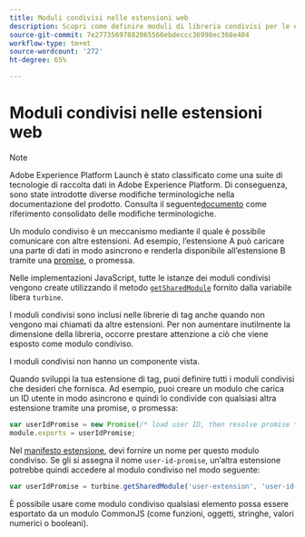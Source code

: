 ```yaml
---
title: Moduli condivisi nelle estensioni web
description: Scopri come definire moduli di libreria condivisi per le estensioni web in Adobe Experience Platform.
source-git-commit: 7e27735697882065566ebdeccc36998ec368e404
workflow-type: tm+mt
source-wordcount: '272'
ht-degree: 65%

---
```


# Moduli condivisi nelle estensioni web

>[!NOTE]
>
>Adobe Experience Platform Launch è stato classificato come una suite di tecnologie di raccolta dati in Adobe Experience Platform. Di conseguenza, sono state introdotte diverse modifiche terminologiche nella documentazione del prodotto. Consulta il seguente[documento](../../term-updates.md) come riferimento consolidato delle modifiche terminologiche.

Un modulo condiviso è un meccanismo mediante il quale è possibile comunicare con altre estensioni. Ad esempio, l’estensione A può caricare una parte di dati in modo asincrono e renderla disponibile all’estensione B tramite una [promise](https://developer.mozilla.org/it-IT/docs/Web/JavaScript/Reference/Global_Objects/Promise), o promessa.

Nelle implementazioni JavaScript, tutte le istanze dei moduli condivisi vengono create utilizzando il metodo [`getSharedModule`](../turbine.md#shared) fornito dalla variabile libera `turbine`.

I moduli condivisi sono inclusi nelle librerie di tag anche quando non vengono mai chiamati da altre estensioni. Per non aumentare inutilmente la dimensione della libreria, occorre prestare attenzione a ciò che viene esposto come modulo condiviso.

I moduli condivisi non hanno un componente vista.

Quando sviluppi la tua estensione di tag, puoi definire tutti i moduli condivisi che desideri che fornisca. Ad esempio, puoi creare un modulo che carica un ID utente in modo asincrono e quindi lo condivide con qualsiasi altra estensione tramite una promise, o promessa:

```javascript
var userIdPromise = new Promise(/* load user ID, then resolve promise */);
module.exports = userIdPromise;
```

Nel [manifesto estensione](../manifest.md), devi fornire un nome per questo modulo condiviso. Se gli si assegna il nome `user-id-promise`, un’altra estensione potrebbe quindi accedere al modulo condiviso nel modo seguente:

```javascript
var userIdPromise = turbine.getSharedModule('user-extension', 'user-id-promise');
```

È possibile usare come modulo condiviso qualsiasi elemento possa essere esportato da un modulo CommonJS (come funzioni, oggetti, stringhe, valori numerici o booleani).

